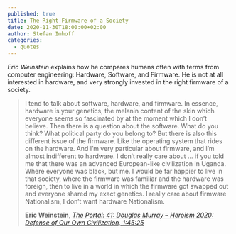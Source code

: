```yaml
---
published: true
title: The Right Firmware of a Society
date: 2020-11-30T18:00:00+02:00
author: Stefan Imhoff
categories:
  - quotes
---
```


_Eric Weinstein_ explains how he compares humans often with terms from computer engineering: Hardware, Software, and Firmware. He is not at all interested in hardware, and very strongly invested in the right firmware of a society.

> I tend to talk about software, hardware, and firmware. In essence, hardware is your genetics, the melanin content of the skin which everyone seems so fascinated by at the moment which I don’t believe. Then there is a question about the software. What do you think? What political party do you belong to? But there is also this different issue of the firmware. Like the operating system that rides on the hardware. And I’m very particular about firmware, and I’m almost indifferent to hardware. I don’t really care about … if you told me that there was an advanced European-like civilization in Uganda. Where everyone was black, but me. I would be far happier to live in that society, where the firmware was familiar and the hardware was foreign, then to live in a world in which the firmware got swapped out and everyone shared my exact genetics. I really care about firmware Nationalism, I don’t want hardware Nationalism.
>
> **Eric Weinstein**, _[The Portal: 41: Douglas Murray – Heroism 2020: Defense of Our Own Civilization, 1:45:25](https://podcasts.apple.com/de/podcast/the-portal/id1469999563?i=1000495880717)_
